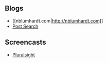 ## Blogs

* [[nblumhardt.com|http://nblumhardt.com]]
* [Post Search](https://www.google.com.au/#safe=strict&q=serilog+blog)

## Screencasts

* [Pluralsight](https://www.pluralsight.com/courses/modern-structured-logging-serilog-seq)